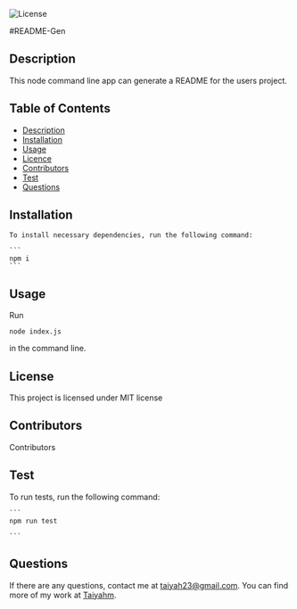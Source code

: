 
![License](https://img.shields.io/badge/License-MIT-blue.svg)

#README-Gen

  ## Description

  This node command line app can generate a README for the users project. 

  ## Table of Contents

  * [Description](#Description)
  * [Installation](#Installation)
  * [Usage](#Usage)
  * [Licence](#Licence)
  * [Contributors](#Contributors)
  * [Test](#Test)
  * [Questions](#question) 

  ## Installation 
    To install necessary dependencies, run the following command:

    ```
    npm i
    ```


  ## Usage
  Run
  ```
  node index.js 
  ```
  in the command line.

  ## License 

  This project is licensed under MIT license

  ## Contributors

  Contributors

  ## Test

  To run tests, run the following command:

    ```
    npm run test

    ```
  ## Questions

  If there are any questions, contact me at taiyah23@gmail.com. You can find more of my work at [Taiyahm](https://github.com/Taiyahm/).
  
